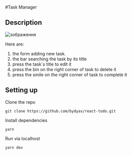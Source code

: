 #Task Manager

## Description

![зображення](https://github.com/bydyas/react-todo/assets/74198494/f4accde9-3925-467a-83a0-88da2425fd9b)

Here are: 
1. the form adding new task.
2. the bar searching the task by its title
3. press the task`s title to edit it
4. press the bin on the right corner of task to delete it
5. press the smile on the right corner of task to complete it

## Setting up

Clone the repo
```
git clone https://github.com/bydyas/react-todo.git
```
Install dependencies
```
yarn
```

Run via localhost
```
yarn dev
```
